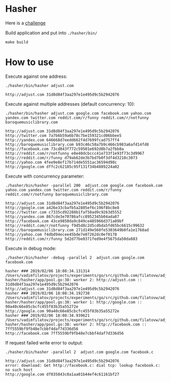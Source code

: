 Hasher
======

Here is a [challenge](./docs/challenge.md)


Build application and put into `./hasher/bin/`

    make build

How to use
==========

Execute against one address:

    ./hasher/bin/hasher adjust.com

    http://adjust.com 31d8d84f3aa297e1e495d9c5b2942076

Execute against multiple addresses (default concurrency: 10):

    ./hasher/bin/hasher adjust.com google.com facebook.com yahoo.com yandex.com twitter.com reddit.com/r/funny reddit.com/r/notfunny baroquemusiclibrary.com

    http://adjust.com 31d8d84f3aa297e1e495d9c5b2942076
    http://twitter.com 7a7b6b59a6b78c7be159321cd06bbee5
    http://yandex.com 646668d7eedd662f4d7699fcad757ff4
    http://baroquemusiclibrary.com b93c46c58a7b9c466cb983a6afd14fd8
    http://facebook.com 73cd843f772c59501e692d8b7a2fbb8a
    http://reddit.com/r/notfunny e8e40dcbccc41e733f1e93f73c3d9967
    http://reddit.com/r/funny d79ab62de3b7bd7b0f3df4d3210c3073
    http://yahoo.com 4fee9e8ef17b714de5551ac36594d98c
    http://google.com dffc2c62185c95f131f34b4889224a02

Execute with concurrency parameter:

    ./hasher/bin/hasher -parallel 200  adjust.com google.com facebook.com yahoo.com yandex.com twitter.com reddit.com/r/funny reddit.com/r/notfunny baroquemusiclibrary.com

    http://adjust.com 31d8d84f3aa297e1e495d9c5b2942076
    http://google.com a426e33cbafb5a2805ef6c196f8bc8e8
    http://twitter.com c7335cd92288b1faf58ad9c9263d5552
    http://yandex.com 867cde3e70786afcc8952345b04ada87
    http://facebook.com 43ce9850da9c849ce485966d371a89bf
    http://reddit.com/r/notfunny f9d5d8c2d5cdbda5fd65bc6615c99632
    http://baroquemusiclibrary.com 271d149e560fe5303649b0fa1e1768ad
    http://yahoo.com f4dbd94ecee45bde7e07262dc0ef0178
    http://reddit.com/r/funny 5d2d77be0371fed9e4f5675da50da883

Execute in debug mode:

    ./hasher/bin/hasher -debug -parallel 2  adjust.com google.com facebook.com

    hasher ### 2019/02/06 18:08:34.131314 /Users/vadimfilatov/projects/experiments/go/src/github.com/filatovw/adjust-hasher/hasher/app/pool.go:38: worker 2: http://adjust.com :: 31d8d84f3aa297e1e495d9c5b2942076
    http://adjust.com 31d8d84f3aa297e1e495d9c5b2942076
    hasher ### 2019/02/06 18:08:34.192738 /Users/vadimfilatov/projects/experiments/go/src/github.com/filatovw/adjust-hasher/hasher/app/pool.go:38: worker 1: http://google.com :: 90a40c66e85cbcfc455f83b35a55272e
    http://google.com 90a40c66e85cbcfc455f83b35a55272e
    hasher ### 2019/02/06 18:08:34.939621 /Users/vadimfilatov/projects/experiments/go/src/github.com/filatovw/adjust-hasher/hasher/app/pool.go:38: worker 2: http://facebook.com :: 7ff5559bf9fb48e7cbbf4daf7d336d56
    http://facebook.com 7ff5559bf9fb48e7cbbf4daf7d336d56

If request failed write error to output:

    ./hasher/bin/hasher -parallel 2  adjust.com google.com facebook.c

    http://adjust.com 31d8d84f3aa297e1e495d9c5b2942076
    error: download: Get http://facebook.c: dial tcp: lookup facebook.c: no such host
    http://google.com df035843c0a1aa01b44ef4c61161bf27
